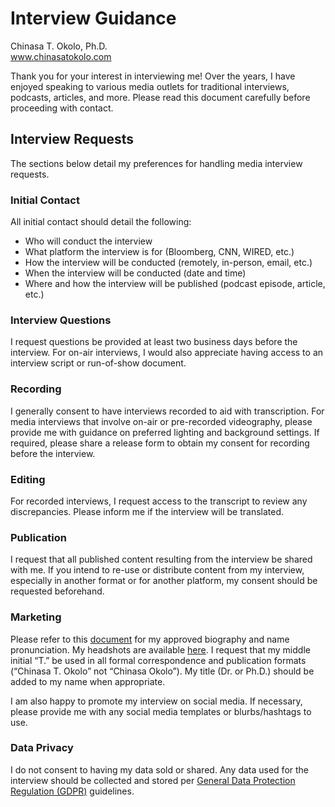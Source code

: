 # Interview Guidance
Chinasa T. Okolo, Ph.D. \
www.chinasatokolo.com

Thank you for your interest in interviewing me! Over the years, I have enjoyed speaking to various media outlets for traditional interviews, podcasts, articles, and more. Please read this document carefully before proceeding with contact.

## Interview Requests
The sections below detail my preferences for handling media interview requests.

### Initial Contact
All initial contact should detail the following:
* Who will conduct the interview
* What platform the interview is for (Bloomberg, CNN, WIRED, etc.)
* How the interview will be conducted (remotely, in-person, email, etc.)
* When the interview will be conducted (date and time)
* Where and how the interview will be published (podcast episode, article, etc.)

### Interview Questions
I request questions be provided at least two business days before the interview. For on-air interviews, I would also appreciate having access to an interview script or run-of-show document. 

### Recording
I generally consent to have interviews recorded to aid with transcription. For media interviews that involve on-air or pre-recorded videography, please provide me with guidance on preferred lighting and background settings. If required, please share a release form to obtain my consent for recording before the interview.

### Editing
For recorded interviews, I request access to the transcript to review any discrepancies. Please inform me if the interview will be translated.

### Publication
I request that all published content resulting from the interview be shared with me. If you intend to re-use or distribute content from my interview, especially in another format or for another platform, my consent should be requested beforehand.

### Marketing
Please refer to this [document](https://github.com/chinasaokolo/MediaKit/blob/main/biography-details.md) for my approved biography and name pronunciation. My headshots are available [here](https://github.com/chinasaokolo/MediaKit/tree/main/images/headshots). I request that my middle initial “T.” be used in all formal correspondence and publication formats (“Chinasa T. Okolo” not “Chinasa Okolo”). My title (Dr. or Ph.D.) should be added to my name when appropriate. 

I am also happy to promote my interview on social media. If necessary, please provide me with any social media templates or blurbs/hashtags to use. 

### Data Privacy
I do not consent to having my data sold or shared. Any data used for the interview should be collected and stored per [General Data Protection Regulation (GDPR)](https://gdpr.eu) guidelines. 

